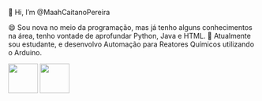 👋 Hi, I’m @MaahCaitanoPereira

😄 Sou nova no meio da programação, mas já tenho alguns conhecimentos na área, tenho vontade de aprofundar Python, Java e HTML.
🔭 Atualmente sou estudante, e desenvolvo Automação para Reatores Químicos utilizando o Arduino.


<img src="https://img.medicalexpo.com/pt/images_me/photo-m2/99480-16715305.jpg" width="60" height="60"/> <img src="http://1.bp.blogspot.com/-_iKnq7EWvvs/ViAbj4sgaiI/AAAAAAAAABM/T1SuytFLUs0/s1600/tumblr_inline_nuzslgdZSi1tcgidk_1280.jpg" width="60" height="60"/>

<!---
MaahCaitanoPereira/MaahCaitanoPereira is a ✨ special ✨ repository because its `README.md` (this file) appears on your GitHub profile.
You can click the Preview link to take a look at your changes.
--->
